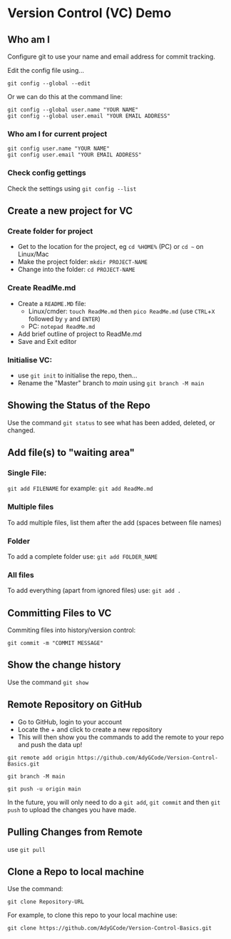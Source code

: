 # Version Control (VC) Demo

## Who am I

Configure git to use your name and email address for commit tracking.

Edit the config file using...

`git config --global --edit`

Or we can do this at the command line:

```shell
git config --global user.name "YOUR NAME"
git config --global user.email "YOUR EMAIL ADDRESS"
```

### Who am I for current project
```shell
git config user.name "YOUR NAME"
git config user.email "YOUR EMAIL ADDRESS"
```

### Check config gettings
Check the settings using `git config --list`


## Create a new project for VC

### Create folder for project
- Get to the location for the project, eg `cd %HOME%` (PC) or `cd ~` on Linux/Mac
- Make the project folder: `mkdir PROJECT-NAME`
- Change into the folder: `cd PROJECT-NAME`

### Create ReadMe.md
- Create a `README.MD` file:
  - Linux/cmder: `touch ReadMe.md` then `pico ReadMe.md` (use `CTRL`+`X` followed by `y` and `ENTER`)
  - PC: `notepad ReadMe.md`
- Add brief outline of project to ReadMe.md
- Save and Exit editor

### Initialise VC:
- use `git init` to initialise the repo, then...
- Rename the "Master" branch to *main* using `git branch -M main`

## Showing the Status of the Repo
Use the command `git status` to see what has been added, deleted, or changed.

## Add file(s) to "waiting area"

### Single File:
`git add FILENAME`
for example:
`git add ReadMe.md`

### Multiple files
To add multiple files, list them after the add (spaces between file names)

### Folder
To add a complete folder use:
`git add FOLDER_NAME`

### All files
To add everything (apart from ignored files) use:
`git add .`

## Committing Files to VC
Commiting files into history/version control:

```shell
git commit -m "COMMIT MESSAGE"
```

## Show the change history

Use the command `git show`


## Remote Repository on GitHub
- Go to GitHub, login to your account
- Locate the + and click to create a new repository
- This will then show you the commands to add the remote to your repo and push the data up!

```shell
git remote add origin https://github.com/AdyGCode/Version-Control-Basics.git

git branch -M main

git push -u origin main
```

In the future, you will only need to do a `git add`, `git commit` and then `git push` to upload the changes you have made.

## Pulling Changes from Remote

use `git pull`


## Clone a Repo to local machine

Use the command:
```shell
git clone Repository-URL
```

For example, to clone this repo to your local machine use:

```shell
git clone https://github.com/AdyGCode/Version-Control-Basics.git
```
